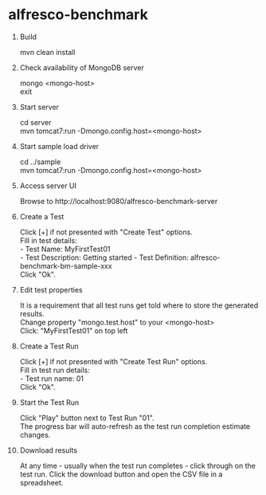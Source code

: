 alfresco-benchmark
==================

1. Build

    mvn clean install

2. Check availability of MongoDB server

    mongo \<mongo-host\>    
    exit

3. Start server

    cd server   
    mvn tomcat7:run -Dmongo.config.host=\<mongo-host\>

4. Start sample load driver

    cd ../sample    
    mvn tomcat7:run -Dmongo.config.host=\<mongo-host\> 

5. Access server UI

    Browse to http://localhost:9080/alfresco-benchmark-server

6. Create a Test

    Click [+] if not presented with "Create Test" options.  
    Fill in test details:   
        - Test Name: MyFirstTest01  
        - Test Description: Getting started 
        - Test Definition: alfresco-benchmark-bm-sample-xxx     
    Click "Ok".
 
7. Edit test properties

    It is a requirement that all test runs get told where to store the generated results.   
    Change property "mongo.test.host" to your \<mongo-host\>  
    Click: "MyFirstTest01" on top left

8. Create a Test Run

    Click [+] if not presented with "Create Test Run" options.  
    Fill in test run details:   
        - Test run name: 01     
    Click "Ok".

9. Start the Test Run

    Click "Play" button next to Test Run "01".  
    The progress bar will auto-refresh as the test run completion estimate changes.

10. Download results

    At any time - usually when the test run completes - click through on the test run.
    Click the download button and open the CSV file in a spreadsheet.
